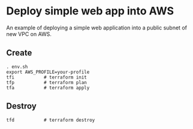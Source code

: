 # Deploy simple web app into AWS

An example of deploying a simple web application into a public subnet of
new VPC on AWS.

## Create

```
. env.sh
export AWS_PROFILE=your-profile
tfi           # terraform init
tfp           # terraform plan
tfa           # terraform apply
```

## Destroy

```
tfd           # terraform destroy
```
